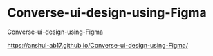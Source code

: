 # Converse-ui-design-using-Figma
Converse-ui-design-using-Figma

https://anshul-ab17.github.io/Converse-ui-design-using-Figma/
